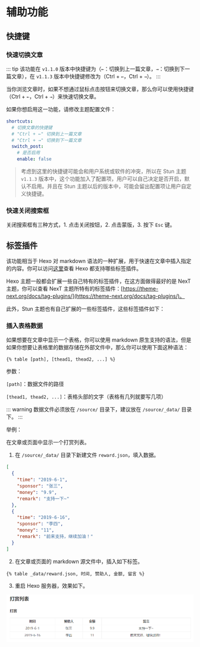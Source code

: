 # 辅助功能

## 快捷键

### 快速切换文章 <Badge text="beta" type="warn"/> <Badge text="v1.1.3"/>

::: tip
该功能在 `v1.1.0` 版本中快捷键为（`←`：切换到上一篇文章，`→`：切换到下一篇文章），在 `v1.1.3` 版本中快捷键修改为（Ctrl + `←`，Ctrl + `→`）。
:::

当你浏览文章时，如果不想通过鼠标点击按钮来切换文章，那么你可以使用快捷键（Ctrl + `←`，Ctrl + `→`）来快速切换文章。

如果你想启用这一功能，请修改主题配置文件：

``` yaml
shortcuts:
  # 切换文章的快捷键
  # "Ctrl + ←" 切换到上一篇文章
  # "Ctrl + →" 切换到下一篇文章
  switch_post:
    # 是否启用
    enable: false
```

> 考虑到这里的快捷键可能会和用户系统或软件的冲突，所以在 Stun 主题 `v1.1.3` 版本中，这个功能加入了配置项，用户可以自己决定是否开启，默认不启用。并且在 Stun 主题以后的版本中，可能会留出配置项让用户自定义快捷键。

### 快速关闭搜索框 <Badge text="stable"/> <Badge text="v1.0.3"/>

关闭搜索框有三种方式，1. 点击关闭按钮，2. 点击蒙版，3. 按下 `Esc` 键。

## 标签插件

该功能相当于 Hexo 对 markdown 语法的一种扩展，用于快速在文章中插入指定的内容。你可以访问[这里](https://hexo.io/zh-cn/docs/tag-plugins)查看 Hexo 都支持哪些标签插件。

Hexo 主题一般都会扩展一些自己特有的标签插件，在这方面做得最好的是 NexT 主题，你可以查看 NexT 主题所特有的标签插件：[https://theme-next.org/docs/tag-plugins/](https://theme-next.org/docs/tag-plugins/)。

此外，Stun 主题也有自己扩展的一些标签插件，这些标签插件如下：

### 插入表格数据 <Badge text="stable"/> <Badge text="v1.2.0"/>

如果想要在文章中显示一个表格，你可以使用 markdown 原生支持的语法，但是如果你想要让表格里的数据存储在外部文件中，那么你可以使用下面这种语法：

```
{% table [path], [thead1, thead2, ...] %}
```

参数：

`[path]`：数据文件的路径

`[thead1, thead2, ...]`：表格头部的文字（表格有几列就要写几项）

::: warning
数据文件必须放在 `/source/` 目录下，建议放在 `/source/_data/` 目录下。
:::

举例：

在文章或页面中显示一个打赏列表。

1. 在 `/source/_data/` 目录下新建文件 `reward.json`，填入数据。

``` json
[
  {
    "time": "2019-6-1",
    "sponsor": "张三",
    "money": "9.9",
    "remark": "支持一下~"
  },
  {
    "time": "2019-6-16",
    "sponsor": "李四",
    "money": "11",
    "remark": "前来支持，继续加油！"
  }
]
```

2. 在文章或页面的 markdown 源文件中，插入如下标签。

```
{% table _data/reward.json, 时间, 赞助人, 金额, 留言 %}
```

3. 重启 Hexo 服务器，效果如下。

![](https://raw.githubusercontent.com/liuyib/picBed/master/hexo-theme-stun/doc/20190802171506.png)
